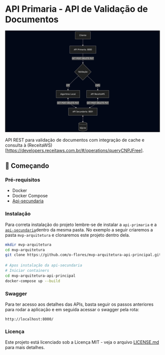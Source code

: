 # API Primaria - API de Validação de Documentos

![Arquitetura](fluxograma.png)

API REST para validação de documentos com integração de cache e consulta à (ReceitaWS)[https://developers.receitaws.com.br/#/operations/queryCNPJFree].

## 🚀 Começando

### Pré-requisitos

- Docker
- Docker Compose
- [Api-secundaria](https://github.com/o-flores/mvp-arquitetura-api-secundaria)

### Instalação

Para correta instalação do projeto lembre-se de instalar a `api-primaria` e a [`api-secundaria`](https://github.com/o-flores/mvp-arquitetura-api-secundaria)dentro da mesma pasta. No exemplo a seguir criaremos a pasta `mvp-arquitetura` e clonaremos este projeto dentro dela.

```bash
mkdir mvp-arquitetura
cd mvp-arquitetura
git clone https://github.com/o-flores/mvp-arquitetura-api-principal.git

# Apos instalação da api-secundaria
# Iniciar containers
cd mvp-arquitetura-api-principal
docker-compose up --build
```

### Swagger

Para ter acesso aos detalhes das APIs, basta seguir os passos anteriores para rodar a aplicação e em seguida acessar o swagger pela rota:

```
http://localhost:8000/
```

### Licença

Este projeto está licenciado sob a Licença MIT - veja o arquivo [LICENSE.md](LICENSE.md) para mais detalhes.
